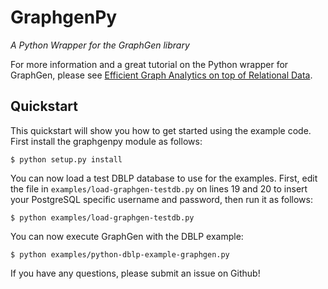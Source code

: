 # GraphgenPy

*A Python Wrapper for the GraphGen library*

For more information and a great tutorial on the Python wrapper for GraphGen, please see [Efficient Graph Analytics on top of Relational Data](http://konstantinosx.github.io/graphgen-project/).

## Quickstart

This quickstart will show you how to get started using the example code. First install the graphgenpy module as follows:

    $ python setup.py install

You can now load a test DBLP database to use for the examples. First, edit the file in `examples/load-graphgen-testdb.py` on lines 19 and 20 to insert your PostgreSQL specific username and password, then run it as follows:

    $ python examples/load-graphgen-testdb.py

You can now execute GraphGen with the DBLP example:

    $ python examples/python-dblp-example-graphgen.py

If you have any questions, please submit an issue on Github! 
